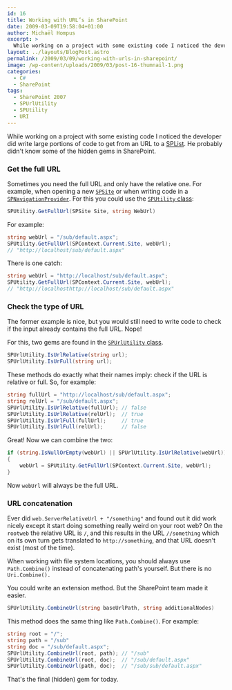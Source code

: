 ```yaml
---
id: 16
title: Working with URL’s in SharePoint
date: 2009-03-09T19:58:04+01:00
author: Michaël Hompus
excerpt: >
  While working on a project with some existing code I noticed the developer did write large portions of code to get from an URL to a SPList. He probably didn’t know some of the hidden gems in SharePoint.
layout: ../layouts/BlogPost.astro
permalink: /2009/03/09/working-with-urls-in-sharepoint/
image: /wp-content/uploads/2009/03/post-16-thumnail-1.png
categories:
  - C#
  - SharePoint
tags:
  - SharePoint 2007
  - SPUrlUtility
  - SPUtility
  - URI
---
```


While working on a project with some existing code I noticed the developer did write large portions of code to get from an URL to a [SPList](https://learn.microsoft.com/en-us/previous-versions/office/developer/sharepoint2003/dd587308(v=office.11)).
He probably didn't know some of the hidden gems in SharePoint.

<!--more-->

### Get the full URL

Sometimes you need the full URL and only have the relative one.
For example, when opening a new [`SPSite`](https://learn.microsoft.com/en-us/previous-versions/office/developer/sharepoint2003/dd587403(v=office.11)) or when writing code in a [`SPNavigationProvider`](https://learn.microsoft.com/en-us/previous-versions/office/developer/sharepoint-services/ms470908(v=office.12)).
For this you could use the [`SPUtility` class](https://learn.microsoft.com/en-us/previous-versions/office/developer/sharepoint2003/dd587669(v=office.11)):

```csharp
SPUtility.GetFullUrl(SPSite Site, string WebUrl)
```

For example:

```csharp
string webUrl = "/sub/default.aspx";
SPUtility.GetFullUrl(SPContext.Current.Site, webUrl);
// "http://localhost/sub/default.aspx"
```

There is one catch:

```csharp
string webUrl = "http://localhost/sub/default.aspx";
SPUtility.GetFullUrl(SPContext.Current.Site, webUrl);
// "http://localhosthttp://localhost/sub/default.aspx"
```

### Check the type of URL

The former example is nice, but you would still need to write code to check if the input already contains the full URL. Nope!

For this, two gems are found in the [`SPUrlUtility` class](https://learn.microsoft.com/en-us/previous-versions/office/developer/sharepoint-services/ms461295(v=office.12)).

```csharp
SPUrlUtility.IsUrlRelative(string url);
SPUrlUtility.IsUrFull(string url);
```

These methods do exactly what their names imply: check if the URL is relative or full. So, for example:

```csharp
string fullUrl = "http://localhost/sub/default.aspx";
string relUrl = "/sub/default.aspx";
SPUrlUtility.IsUrlRelative(fullUrl); // false
SPUrlUtility.IsUrlRelative(relUrl);  // true
SPUrlUtility.IsUrlFull(fullUrl);     // true
SPUrlUtility.IsUrlFull(relUrl);      // false
```

Great! Now we can combine the two:

```csharp
if (string.IsNullOrEmpty(webUrl) || SPUrlUtility.IsUrlRelative(webUrl))
{
    webUrl = SPUtility.GetFullUrl(SPContext.Current.Site, webUrl);
}
```

Now `webUrl` will always be the full URL.

### URL concatenation

Ever did `web.ServerRelativeUrl + "/something"` and found out it did work nicely except it start doing something really weird on your root web?
On the `rootweb` the relative URL is `/`, and this results in the URL `//something` which on its own turn gets translated to `http://something`, and that URL doesn't exist (most of the time).

When working with file system locations, you should always use `Path.Combine()` instead of concatenating path's yourself.
But there is no `Uri.Combine().`

You could write an extension method. But the SharePoint team made it easier.

```csharp
SPUrlUtility.CombineUrl(string baseUrlPath, string additionalNodes)
```

This method does the same thing like `Path.Combine()`. For example:

```csharp
string root = "/";
string path = "/sub"
string doc = "/sub/default.aspx";
SPUrlUtility.CombineUrl(root, path); // "/sub"
SPUrlUtility.CombineUrl(root, doc);  // "/sub/default.aspx"
SPUrlUtility.CombineUrl(path, doc);  // "/sub/sub/default.aspx"
```

That's the final (hidden) gem for today.
